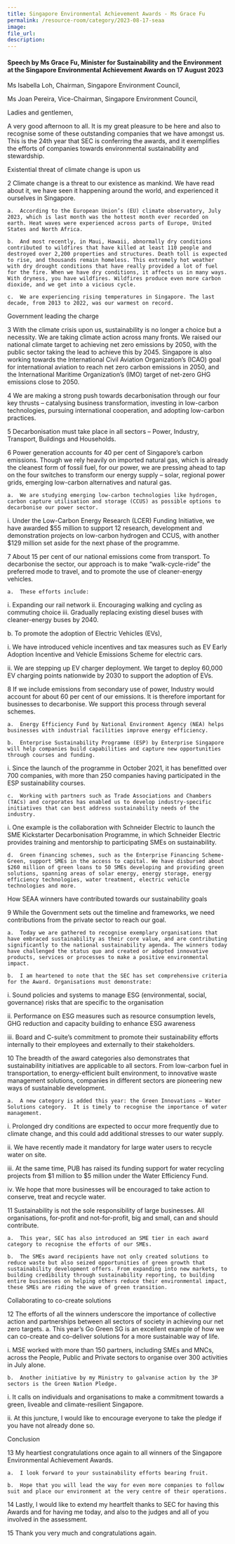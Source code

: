 ```yaml
---
title: Singapore Environmental Achievement Awards - Ms Grace Fu
permalink: /resource-room/category/2023-08-17-seaa
image:
file_url:
description:
---
```


#### Speech by Ms Grace Fu, Minister for Sustainability and the Environment at the Singapore Environmental Achievement Awards on 17 August 2023

Ms Isabella Loh, Chairman, Singapore Environment Council,

Ms Joan Pereira, Vice-Chairman, Singapore Environment Council,

Ladies and gentlemen,

A very good afternoon to all. It is my great pleasure to be here and also to recognise some of these outstanding companies that we have amongst us. This is the 24th year that SEC is conferring the awards, and it exemplifies the efforts of companies towards environmental sustainability and stewardship.

Existential threat of climate change is upon us

2	Climate change is a threat to our existence as mankind. We have read about it, we have seen it happening around the world, and experienced it ourselves in Singapore.

	a. 	According to the European Union’s (EU) climate observatory, July 2023, which is last month was the hottest month ever recorded on earth. Heat waves were experienced across parts of Europe, United States and North Africa. 

	b. 	And most recently, in Maui, Hawaii, abnormally dry conditions contributed to wildfires that have killed at least 110 people and destroyed over 2,200 properties and structures. Death toll is expected to rise, and thousands remain homeless. This extremely hot weather with dry drought conditions that have really provided a lot of fuel for the fire. When we have dry conditions, it affects us in many ways. With dryness, you have wildfires. Wildfires produce even more carbon dioxide, and we get into a vicious cycle. 

	c. 	We are experiencing rising temperatures in Singapore. The last decade, from 2013 to 2022, was our warmest on record.

Government leading the charge

3	With the climate crisis upon us, sustainability is no longer a choice but a necessity.  We are taking climate action across many fronts. We raised our national climate target to achieving net zero emissions by 2050, with the public sector taking the lead to achieve this by 2045.  Singapore is also working towards the International Civil Aviation Organization’s (ICAO) goal for international aviation to reach net zero carbon emissions in 2050, and the International Maritime Organization’s (IMO) target of net-zero GHG emissions close to 2050.

4	We are making a strong push towards decarbonisation through our four key thrusts – catalysing business transformation, investing in low-carbon technologies, pursuing international cooperation, and adopting low-carbon practices.

5	Decarbonisation must take place in all sectors – Power, Industry, Transport, Buildings and Households.  	

6	Power generation accounts for 40 per cent of Singapore’s carbon emissions. Though we rely heavily on imported natural gas, which is already the cleanest form of fossil fuel, for our power, we are pressing ahead to tap on the four switches to transform our energy supply – solar, regional power grids, emerging low-carbon alternatives and natural gas. 

	a. 	We are studying emerging low-carbon technologies like hydrogen, carbon capture utilisation and storage (CCUS) as possible options to decarbonise our power sector.

i. Under the Low-Carbon Energy Research (LCER) Funding Initiative, we have awarded $55 million to support 12 research, development and demonstration projects on low-carbon hydrogen and CCUS, with another $129 million set aside for the next phase of the programme. 

7	About 15 per cent of our national emissions come from transport. To decarbonise the sector, our approach is to make “walk-cycle-ride” the preferred mode to travel, and to promote the use of cleaner-energy vehicles. 

	a.	These efforts include: 
i. Expanding our rail network
ii. Encouraging walking and cycling as commuting choice
iii. Gradually replacing existing diesel buses with cleaner-energy buses by 2040.

b.	To promote the adoption of Electric Vehicles (EVs), 

i. We have introduced vehicle incentives and tax measures such as EV Early Adoption Incentive and Vehicle Emissions Scheme for electric cars.

ii. We are stepping up EV charger deployment. We target to deploy 60,000 EV charging points nationwide by 2030 to support the adoption of EVs.

8	If we include emissions from secondary use of power, Industry would account for about 60 per cent of our emissions. It is therefore important for businesses to decarbonise. We support this process through several schemes.  

	a. 	Energy Efficiency Fund by National Environment Agency (NEA) helps businesses with industrial facilities improve energy efficiency.

	b. 	Enterprise Sustainability Programme (ESP) by Enterprise Singapore will help companies build capabilities and capture new opportunities through courses and funding. 

i. Since the launch of the programme in October 2021, it has benefitted over 700 companies, with more than 250 companies having participated in the ESP sustainability courses. 

	c. 	Working with partners such as Trade Associations and Chambers (TACs) and corporates has enabled us to develop industry-specific initiatives that can best address sustainability needs of the industry.

i. One example is the collaboration with Schneider Electric to launch the SME Kickstarter Decarbonisation Programme, in which Schneider Electric provides training and mentorship to participating SMEs on sustainability. 

	d.	Green financing schemes, such as the Enterprise Financing Scheme-Green, support SMEs in the access to capital. We have disbursed about $260 million of green loans to 50 SMEs developing and providing green solutions, spanning areas of solar energy, energy storage, energy efficiency technologies, water treatment, electric vehicle technologies and more.

How SEAA winners have contributed towards our sustainability goals

9	While the Government sets out the timeline and frameworks, we need contributions from the private sector to reach our goal. 

	a. 	Today we are gathered to recognise exemplary organisations that have embraced sustainability as their core value, and are contributing significantly to the national sustainability agenda. The winners today have challenged the status quo and created or adopted innovative products, services or processes to make a positive environmental impact.

	b. 	I am heartened to note that the SEC has set comprehensive criteria for the Award. Organisations must demonstrate:

i. Sound policies and systems to manage ESG (environmental, social, governance) risks that are specific to the organisation

ii. Performance on ESG measures such as resource consumption levels, GHG reduction and capacity building to enhance ESG awareness

iii. Board and C-suite’s commitment to promote their sustainability efforts internally to their employees and externally to their stakeholders. 

10	The breadth of the award categories also demonstrates that sustainability initiatives are applicable to all sectors. From low-carbon fuel in transportation, to energy-efficient built environment, to innovative waste management solutions, companies in different sectors are pioneering new ways of sustainable development.  

	a. 	A new category is added this year: the Green Innovations – Water Solutions category.  It is timely to recognise the importance of water management.

i. Prolonged dry conditions are expected to occur more frequently due to climate change, and this could add additional stresses to our water supply.

ii. We have recently made it mandatory for large water users to recycle water on site.

iii. At the same time, PUB has raised its funding support for water recycling projects from $1 million to $5 million under the Water Efficiency Fund.

iv. We hope that more businesses will be encouraged to take action to conserve, treat and recycle water. 

11	Sustainability is not the sole responsibility of large businesses. All organisations, for-profit and not-for-profit, big and small, can and should contribute. 

	a. 	This year, SEC has also introduced an SME tier in each award category to recognise the efforts of our SMEs. 

	b. 	The SMEs award recipients have not only created solutions to reduce waste but also seized opportunities of green growth that sustainability development offers. From expanding into new markets, to building credibility through sustainability reporting, to building entire businesses on helping others reduce their environmental impact, these SMEs are riding the wave of green transition. 

Collaborating to co-create solutions 

12	The efforts of all the winners underscore the importance of collective action and partnerships between all sectors of society in achieving our net zero targets.
	a. 	This year’s Go Green SG is an excellent example of how we can co-create and co-deliver solutions for a more sustainable way of life.

i. MSE worked with more than 150 partners, including SMEs and MNCs, across the People, Public and Private sectors to organise over 300 activities in July alone.

	b. 	Another initiative by my Ministry to galvanise action by the 3P sectors is the Green Nation Pledge. 

i. It calls on individuals and organisations to make a commitment towards a green, liveable and climate-resilient Singapore.

ii. At this juncture, I would like to encourage everyone to take the pledge if you have not already done so.

Conclusion

13	My heartiest congratulations once again to all winners of the Singapore Environmental Achievement Awards. 

	a. 	I look forward to your sustainability efforts bearing fruit. 

	b. 	Hope that you will lead the way for even more companies to follow suit and place our environment at the very centre of their operations. 

14	Lastly, I would like to extend my heartfelt thanks to SEC for having this Awards and for having me today, and also to the judges and all of you involved in the assessment. 

15	Thank you very much and congratulations again. 
